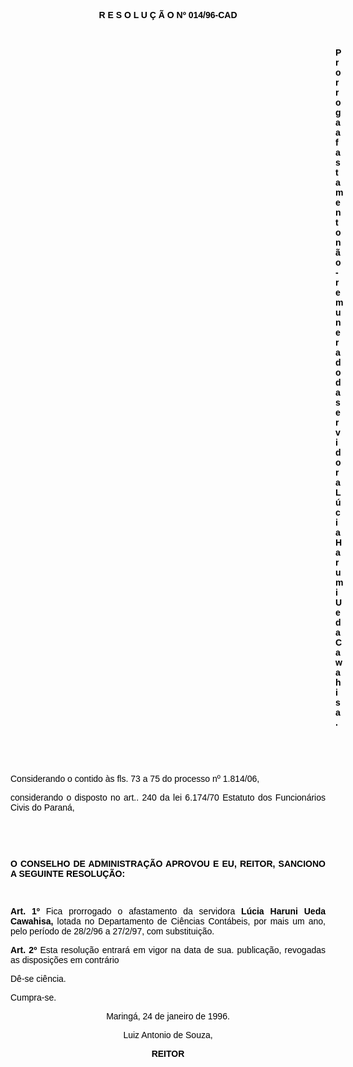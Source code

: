 <BODY TEXT="#000000" LINK="#0000ff" VLINK="#800080">

<B><FONT FACE="Arial"><P ALIGN="CENTER">R E S O L U &Ccedil; &Atilde; O Nº 014/96-CAD</P>
</B><P ALIGN="JUSTIFY">&nbsp;</P><DIR>
<DIR>
<DIR>
<DIR>
<DIR>
<DIR>
<DIR>
<DIR>
<DIR>
<DIR>
<DIR>
<DIR>
<DIR>

<B><P ALIGN="JUSTIFY">Prorroga afastamento n&atilde;o-remunerado da servidora L&uacute;cia Harumi Ueda Cawahisa.</P>
</B><P ALIGN="JUSTIFY">&nbsp;</P>
<P ALIGN="JUSTIFY">&nbsp;</P></DIR>
</DIR>
</DIR>
</DIR>
</DIR>
</DIR>
</DIR>
</DIR>
</DIR>
</DIR>
</DIR>
</DIR>
</DIR>

<P ALIGN="JUSTIFY">Considerando o contido &agrave;s fls. 73 a 75 do processo nº 1.814/06,</P>
<P ALIGN="JUSTIFY">considerando o disposto no art.. 240 da lei 6.174/70 Estatuto dos Funcion&aacute;rios Civis do Paran&aacute;,</P>
<P ALIGN="JUSTIFY">&nbsp;</P>
<P ALIGN="JUSTIFY">&nbsp;</P>
<B><P ALIGN="JUSTIFY">O CONSELHO DE ADMINISTRA&Ccedil;&Atilde;O APROVOU E EU, REITOR, SANCIONO A SEGUINTE RESOLU&Ccedil;&Atilde;O:</P>
</B><P ALIGN="JUSTIFY">&nbsp;</P>
<B><P ALIGN="JUSTIFY">Art. 1º</B> Fica prorrogado o afastamento da servidora <B>L&uacute;cia Haruni Ueda Cawahisa,</B> lotada no Departamento de Ci&ecirc;ncias Cont&aacute;beis, por mais um ano, pelo per&iacute;odo de 28/2/96 a 27/2/97, com substitui&ccedil;&atilde;o.</P>
<B><P ALIGN="JUSTIFY">Art. 2º</B> Esta resolu&ccedil;&atilde;o entrar&aacute; em vigor na data de sua. publica&ccedil;&atilde;o, revogadas as disposi&ccedil;&otilde;es em contr&aacute;rio </P>
<P ALIGN="JUSTIFY">D&ecirc;-se ci&ecirc;ncia.</P>
<P ALIGN="JUSTIFY">Cumpra-se.</P>
<P ALIGN="CENTER">Maring&aacute;, 24 de janeiro de 1996.</P>
<P ALIGN="CENTER">Luiz Antonio de Souza,</P>
<B><P ALIGN="CENTER">REITOR</P></B></FONT></BODY>
